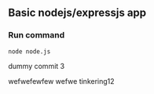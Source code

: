 ## Basic nodejs/expressjs app 

### Run command 
```
node node.js
```

dummy commit 3


wefwefewfew
wefwe
tinkering12
